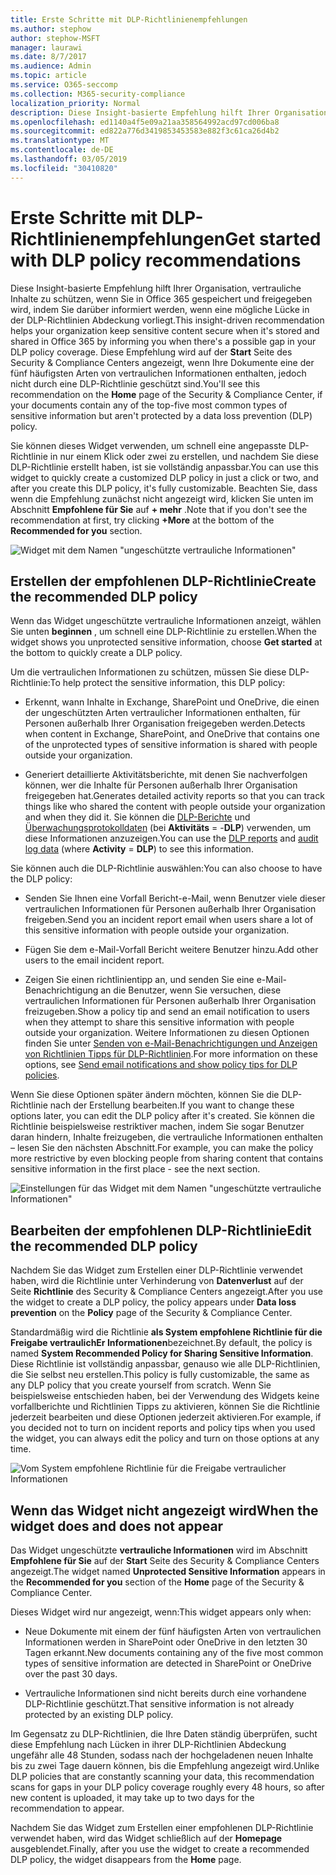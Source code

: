 ```yaml
---
title: Erste Schritte mit DLP-Richtlinienempfehlungen
ms.author: stephow
author: stephow-MSFT
manager: laurawi
ms.date: 8/7/2017
ms.audience: Admin
ms.topic: article
ms.service: O365-seccomp
ms.collection: M365-security-compliance
localization_priority: Normal
description: Diese Insight-basierte Empfehlung hilft Ihrer Organisation, vertrauliche Inhalte zu schützen, wenn Sie in Office 365 gespeichert und freigegeben wird, indem Sie darüber informiert werden, wenn eine mögliche Lücke in der DLP-Richtlinien Abdeckung vorliegt. Diese Empfehlung wird auf der Startseite des Security &amp; Compliance Centers angezeigt, wenn Ihre Dokumente eine der fünf häufigsten Arten vertraulicher Informationen enthalten, aber nicht durch eine DLP-Richtlinie geschützt sind.
ms.openlocfilehash: ed1140a4f5e09a21aa358564992acd97cd006ba8
ms.sourcegitcommit: ed822a776d3419853453583e882f3c61ca26d4b2
ms.translationtype: MT
ms.contentlocale: de-DE
ms.lasthandoff: 03/05/2019
ms.locfileid: "30410820"
---
```

# <a name="get-started-with-dlp-policy-recommendations"></a><span data-ttu-id="37708-104">Erste Schritte mit DLP-Richtlinienempfehlungen</span><span class="sxs-lookup"><span data-stu-id="37708-104">Get started with DLP policy recommendations</span></span>

<span data-ttu-id="37708-105">Diese Insight-basierte Empfehlung hilft Ihrer Organisation, vertrauliche Inhalte zu schützen, wenn Sie in Office 365 gespeichert und freigegeben wird, indem Sie darüber informiert werden, wenn eine mögliche Lücke in der DLP-Richtlinien Abdeckung vorliegt.</span><span class="sxs-lookup"><span data-stu-id="37708-105">This insight-driven recommendation helps your organization keep sensitive content secure when it's stored and shared in Office 365 by informing you when there's a possible gap in your DLP policy coverage.</span></span> <span data-ttu-id="37708-106">Diese Empfehlung wird auf der **Start** Seite des Security &amp; Compliance Centers angezeigt, wenn Ihre Dokumente eine der fünf häufigsten Arten von vertraulichen Informationen enthalten, jedoch nicht durch eine DLP-Richtlinie geschützt sind.</span><span class="sxs-lookup"><span data-stu-id="37708-106">You'll see this recommendation on the **Home** page of the Security &amp; Compliance Center, if your documents contain any of the top-five most common types of sensitive information but aren't protected by a data loss prevention (DLP) policy.</span></span> 
  
<span data-ttu-id="37708-107">Sie können dieses Widget verwenden, um schnell eine angepasste DLP-Richtlinie in nur einem Klick oder zwei zu erstellen, und nachdem Sie diese DLP-Richtlinie erstellt haben, ist sie vollständig anpassbar.</span><span class="sxs-lookup"><span data-stu-id="37708-107">You can use this widget to quickly create a customized DLP policy in just a click or two, and after you create this DLP policy, it's fully customizable.</span></span> <span data-ttu-id="37708-108">Beachten Sie, dass wenn die Empfehlung zunächst nicht angezeigt wird, klicken Sie unten im Abschnitt **Empfohlene für Sie** auf **+ mehr** .</span><span class="sxs-lookup"><span data-stu-id="37708-108">Note that if you don't see the recommendation at first, try clicking **+More** at the bottom of the **Recommended for you** section.</span></span> 
  
![Widget mit dem Namen "ungeschützte vertrauliche Informationen"](media/91bc04d2-6eff-4294-8b73-b2d56d26ffc4.png)
  
## <a name="create-the-recommended-dlp-policy"></a><span data-ttu-id="37708-110">Erstellen der empfohlenen DLP-Richtlinie</span><span class="sxs-lookup"><span data-stu-id="37708-110">Create the recommended DLP policy</span></span>

<span data-ttu-id="37708-111">Wenn das Widget ungeschützte vertrauliche Informationen anzeigt, wählen Sie unten **beginnen** , um schnell eine DLP-Richtlinie zu erstellen.</span><span class="sxs-lookup"><span data-stu-id="37708-111">When the widget shows you unprotected sensitive information, choose **Get started** at the bottom to quickly create a DLP policy.</span></span> 
  
<span data-ttu-id="37708-112">Um die vertraulichen Informationen zu schützen, müssen Sie diese DLP-Richtlinie:</span><span class="sxs-lookup"><span data-stu-id="37708-112">To help protect the sensitive information, this DLP policy:</span></span>
  
- <span data-ttu-id="37708-113">Erkennt, wann Inhalte in Exchange, SharePoint und OneDrive, die einen der ungeschützten Arten vertraulicher Informationen enthalten, für Personen außerhalb Ihrer Organisation freigegeben werden.</span><span class="sxs-lookup"><span data-stu-id="37708-113">Detects when content in Exchange, SharePoint, and OneDrive that contains one of the unprotected types of sensitive information is shared with people outside your organization.</span></span>
    
- <span data-ttu-id="37708-114">Generiert detaillierte Aktivitätsberichte, mit denen Sie nachverfolgen können, wer die Inhalte für Personen außerhalb Ihrer Organisation freigegeben hat.</span><span class="sxs-lookup"><span data-stu-id="37708-114">Generates detailed activity reports so that you can track things like who shared the content with people outside your organization and when they did it.</span></span> <span data-ttu-id="37708-115">Sie können die [DLP-Berichte](view-the-dlp-reports.md) und [Überwachungsprotokolldaten](search-the-audit-log-in-security-and-compliance.md) (bei **Aktivitäts** = -**DLP**) verwenden, um diese Informationen anzuzeigen.</span><span class="sxs-lookup"><span data-stu-id="37708-115">You can use the [DLP reports](view-the-dlp-reports.md) and [audit log data](search-the-audit-log-in-security-and-compliance.md) (where **Activity** = **DLP**) to see this information.</span></span>
    
<span data-ttu-id="37708-116">Sie können auch die DLP-Richtlinie auswählen:</span><span class="sxs-lookup"><span data-stu-id="37708-116">You can also choose to have the DLP policy:</span></span>
  
- <span data-ttu-id="37708-117">Senden Sie Ihnen eine Vorfall Bericht-e-Mail, wenn Benutzer viele dieser vertraulichen Informationen für Personen außerhalb Ihrer Organisation freigeben.</span><span class="sxs-lookup"><span data-stu-id="37708-117">Send you an incident report email when users share a lot of this sensitive information with people outside your organization.</span></span>
    
- <span data-ttu-id="37708-118">Fügen Sie dem e-Mail-Vorfall Bericht weitere Benutzer hinzu.</span><span class="sxs-lookup"><span data-stu-id="37708-118">Add other users to the email incident report.</span></span>
    
- <span data-ttu-id="37708-119">Zeigen Sie einen richtlinientipp an, und senden Sie eine e-Mail-Benachrichtigung an die Benutzer, wenn Sie versuchen, diese vertraulichen Informationen für Personen außerhalb Ihrer Organisation freizugeben.</span><span class="sxs-lookup"><span data-stu-id="37708-119">Show a policy tip and send an email notification to users when they attempt to share this sensitive information with people outside your organization.</span></span> <span data-ttu-id="37708-120">Weitere Informationen zu diesen Optionen finden Sie unter [Senden von e-Mail-Benachrichtigungen und Anzeigen von Richtlinien Tipps für DLP-Richtlinien](use-notifications-and-policy-tips.md).</span><span class="sxs-lookup"><span data-stu-id="37708-120">For more information on these options, see [Send email notifications and show policy tips for DLP policies](use-notifications-and-policy-tips.md).</span></span>
    
<span data-ttu-id="37708-121">Wenn Sie diese Optionen später ändern möchten, können Sie die DLP-Richtlinie nach der Erstellung bearbeiten.</span><span class="sxs-lookup"><span data-stu-id="37708-121">If you want to change these options later, you can edit the DLP policy after it's created.</span></span> <span data-ttu-id="37708-122">Sie können die Richtlinie beispielsweise restriktiver machen, indem Sie sogar Benutzer daran hindern, Inhalte freizugeben, die vertrauliche Informationen enthalten – lesen Sie den nächsten Abschnitt.</span><span class="sxs-lookup"><span data-stu-id="37708-122">For example, you can make the policy more restrictive by even blocking people from sharing content that contains sensitive information in the first place - see the next section.</span></span>
  
![Einstellungen für das Widget mit dem Namen "ungeschützte vertrauliche Informationen"](media/b6106cbd-1bed-4582-aaef-b678de470c9b.png)
  
## <a name="edit-the-recommended-dlp-policy"></a><span data-ttu-id="37708-124">Bearbeiten der empfohlenen DLP-Richtlinie</span><span class="sxs-lookup"><span data-stu-id="37708-124">Edit the recommended DLP policy</span></span>

<span data-ttu-id="37708-125">Nachdem Sie das Widget zum Erstellen einer DLP-Richtlinie verwendet haben, wird die Richtlinie unter Verhinderung von **Datenverlust** auf der Seite **Richtlinie** des Security &amp; Compliance Centers angezeigt.</span><span class="sxs-lookup"><span data-stu-id="37708-125">After you use the widget to create a DLP policy, the policy appears under **Data loss prevention** on the **Policy** page of the Security &amp; Compliance Center.</span></span> 
  
<span data-ttu-id="37708-126">Standardmäßig wird die Richtlinie **als System empfohlene Richtlinie für die Freigabe vertraulichEr Informationen**bezeichnet.</span><span class="sxs-lookup"><span data-stu-id="37708-126">By default, the policy is named **System Recommended Policy for Sharing Sensitive Information**.</span></span> <span data-ttu-id="37708-127">Diese Richtlinie ist vollständig anpassbar, genauso wie alle DLP-Richtlinien, die Sie selbst neu erstellen.</span><span class="sxs-lookup"><span data-stu-id="37708-127">This policy is fully customizable, the same as any DLP policy that you create yourself from scratch.</span></span> <span data-ttu-id="37708-128">Wenn Sie beispielsweise entschieden haben, bei der Verwendung des Widgets keine vorfallberichte und Richtlinien Tipps zu aktivieren, können Sie die Richtlinie jederzeit bearbeiten und diese Optionen jederzeit aktivieren.</span><span class="sxs-lookup"><span data-stu-id="37708-128">For example, if you decided not to turn on incident reports and policy tips when you used the widget, you can always edit the policy and turn on those options at any time.</span></span>
  
![Vom System empfohlene Richtlinie für die Freigabe vertraulicher Informationen](media/2fc49f25-ec25-4433-add4-d60f73888f13.png)
  
## <a name="when-the-widget-does-and-does-not-appear"></a><span data-ttu-id="37708-130">Wenn das Widget nicht angezeigt wird</span><span class="sxs-lookup"><span data-stu-id="37708-130">When the widget does and does not appear</span></span>

<span data-ttu-id="37708-131">Das Widget ungeschützte **vertrauliche Informationen** wird im Abschnitt **Empfohlene für Sie** auf der **Start** Seite des Security &amp; Compliance Centers angezeigt.</span><span class="sxs-lookup"><span data-stu-id="37708-131">The widget named **Unprotected Sensitive Information** appears in the **Recommended for you** section of the **Home** page of the Security &amp; Compliance Center.</span></span> 
  
<span data-ttu-id="37708-132">Dieses Widget wird nur angezeigt, wenn:</span><span class="sxs-lookup"><span data-stu-id="37708-132">This widget appears only when:</span></span>
  
- <span data-ttu-id="37708-133">Neue Dokumente mit einem der fünf häufigsten Arten von vertraulichen Informationen werden in SharePoint oder OneDrive in den letzten 30 Tagen erkannt.</span><span class="sxs-lookup"><span data-stu-id="37708-133">New documents containing any of the five most common types of sensitive information are detected in SharePoint or OneDrive over the past 30 days.</span></span>
    
- <span data-ttu-id="37708-134">Vertrauliche Informationen sind nicht bereits durch eine vorhandene DLP-Richtlinie geschützt.</span><span class="sxs-lookup"><span data-stu-id="37708-134">That sensitive information is not already protected by an existing DLP policy.</span></span>
    
<span data-ttu-id="37708-135">Im Gegensatz zu DLP-Richtlinien, die Ihre Daten ständig überprüfen, sucht diese Empfehlung nach Lücken in ihrer DLP-Richtlinien Abdeckung ungefähr alle 48 Stunden, sodass nach der hochgeladenen neuen Inhalte bis zu zwei Tage dauern können, bis die Empfehlung angezeigt wird.</span><span class="sxs-lookup"><span data-stu-id="37708-135">Unlike DLP policies that are constantly scanning your data, this recommendation scans for gaps in your DLP policy coverage roughly every 48 hours, so after new content is uploaded, it may take up to two days for the recommendation to appear.</span></span>
  
<span data-ttu-id="37708-136">Nachdem Sie das Widget zum Erstellen einer empfohlenen DLP-Richtlinie verwendet haben, wird das Widget schließlich auf der **Homepage** ausgeblendet.</span><span class="sxs-lookup"><span data-stu-id="37708-136">Finally, after you use the widget to create a recommended DLP policy, the widget disappears from the **Home** page.</span></span> 
  

